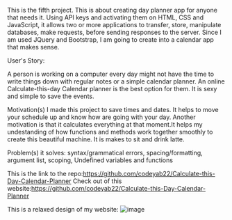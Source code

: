 This is the fifth project. This is about creating day planner app for anyone that needs it. Using API keys and activating them on HTML, CSS and JavaScript, it allows two or more applications to transfer, store, manipulate databases, make requests,  before sending responses to the server. Since I am used JQuery and Bootstrap, I am going to create into a calendar app that makes sense. 
 
 User's Story:
 
 A person is working on a computer every day might not have the time to write things down with regular notes or a simple calendar planner. An online Calculate-this-day Calendar planner is the best option for them. It is sexy and simple to save the events.

Motivation(s)
I made this project to save times and dates. It helps to move your schedule up and know how are going with your day. Another motivation is that it calculates 
everything at that moment.It helps my undestanding of how functions and methods work together smoothly to create this beautiful machine. It is makes to sit and drink latte.


Problem(s) it solves: syntax/grammatical errors, spacing/formatting, argument list, scoping, Undefined variables and functions

This is the link to the repo:https://github.com/codeyab22/Calculate-this-Day-Calendar-Planner
Check out of this website:https://github.com/codeyab22/Calculate-this-Day-Calendar-Planner

This is a relaxed design of my website:
![image](https://drive.google.com/uc?export=view&id=12In7-_JqZ9-6YF8DfItRexrBsbinYKfe)

